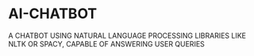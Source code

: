 # AI-CHATBOT
 A CHATBOT USING NATURAL  LANGUAGE PROCESSING LIBRARIES LIKE  NLTK OR SPACY, CAPABLE OF ANSWERING  USER QUERIES
